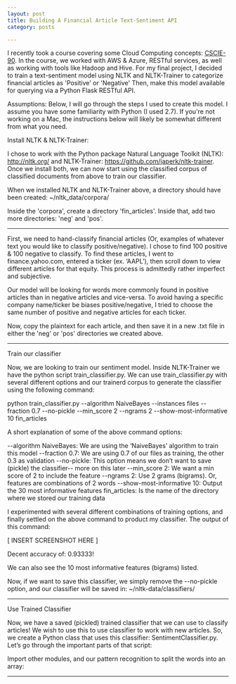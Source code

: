 ```yaml
---
layout: post
title: Building A Financial Article Text-Sentiment API
category: posts

---
```


I recently took a course covering some Cloud Computing concepts: [CSCIE-90][cs90]. In the course, we worked with AWS & Azure, RESTful services, as well as working with tools like Hadoop and Hive. For my final project, I decided to train a text-sentiment model using NLTK and NLTK-Trainer to categorize financial articles as 'Positive' or 'Negative' Then, make this model available for querying via a Python Flask RESTful API. 

Assumptions:
Below, I will go through the steps I used to create this model. I assume you have some familiarity with Python (I used 2.7). If you're not working on a Mac, the instructions below will likely be somewhat different from what you need.

Install NLTK & NLTK-Trainer:

I chose to work with the Python package Natural Language Toolkit (NLTK): http://nltk.org/ and NLTK-Trainer: https://github.com/japerk/nltk-trainer. Once we install both, we can now start using the classified corpus of classified documents from above to train our classifier. 

When we installed NLTK and NLTK-Trainer above, a directory should have been created: 
~/nltk_data/corpora/

Inside the 'corpora', create a directory 'fin_articles'. Inside that, add two more directories: 'neg' and 'pos'. 

---

First, we need to hand-classify financial articles (Or, examples of whatever text you would like to classify positive/negative). I chose to find 100 positive & 100 negative to classify. To find these articles, I went to finance.yahoo.com, entered a ticker (ex. ‘AAPL’), then scroll down to view different articles for that equity. This process is admittedly rather imperfect and subjective. 

Our model will be looking for words more commonly found in positive articles than in negative articles and vice-versa. To avoid having a specific company name/ticker be biases positive/negative, I tried to choose the same number of positive and negative articles for each ticker.

Now, copy the plaintext for each article, and then save it in a new .txt file in either the 'neg' or 'pos' directories we created above.

---

Train our classifier

Now, we are looking to train our sentiment model. Inside NLTK-Trainer we have the python script train_classifier.py. We can use train_classifier.py with several different options and our trainerd corpus to generate the classifier using the following command:

python train_classifier.py --algorithm NaiveBayes --instances files --fraction 0.7 --no-pickle --min_score 2 --ngrams 2  --show-most-informative 10 fin_articles

A short explanation of some of the above command options:

--algorithm NaiveBayes: We are using the ‘NaiveBayes’ algorithm to train this model
--fraction 0.7: We are using 0.7 of our files as training, the other 0.3 as validation
--no-pickle: This option means we don’t want to save (pickle) the classifier-- more on this later
 --min_score 2: We want a min score of 2 to include the feature
--ngrams 2: Use 2 grams (bigrams). Or, features are combinations of 2 words 
--show-most-informative 10: Output the 30 most informative features
fin_articles: Is the name of the directory where we stored our training data 

I experimented with several different combinations of training options, and finally settled on the above command to product my classifier. The output of this command:

[ INSERT SCREENSHOT HERE ]

Decent accuracy of: 0.93333!

We can also see the 10 most informative features (bigrams) listed.

Now, if we want to save this classifier, we simply remove the --no-pickle option, and our classifier will be saved in: ~/nltk-data/classifiers/

---

Use Trained Classifier

Now, we have a saved (pickled) trained classifier that we can use to classify articles! We wish to use this to use classifier to work with new articles. So, we create a Python class that uses this classifier: SentimentClassifier.py. Let’s go through the important parts of that script:

Import other modules, and our pattern recognition to split the words into an array:





[cs90]: http://isites.harvard.edu/icb/icb.do?keyword=k98753

---

